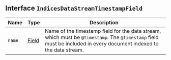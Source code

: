 ## Interface `IndicesDataStreamTimestampField`

| Name | Type | Description |
| - | - | - |
| `name` | [Field](./Field.md) | Name of the timestamp field for the data stream, which must be `@timestamp`. The `@timestamp` field must be included in every document indexed to the data stream. |

